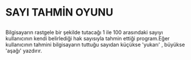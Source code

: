 # SAYI TAHMİN OYUNU

##
Bilgisayarın rastgele bir şekilde tutacağı 1 ile 100 arasındaki sayıyı kullanıcının kendi belirlediği hak sayısıyla tahmin ettiği program.Eğer kullanıcının tahmini bilgisayarın tuttuğu sayıdan küçükse 'yukarı' , büyükse 'aşağı' yazdırır.